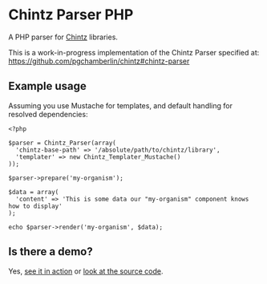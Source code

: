 Chintz Parser PHP
=================

A PHP parser for [Chintz](https://github.com/pgchamberlin/chintz#what-is-chintz) libraries.

This is a work-in-progress implementation of the Chintz Parser specified at: https://github.com/pgchamberlin/chintz#chintz-parser

## Example usage

Assuming you use Mustache for templates, and default handling for resolved dependencies:

```
<?php

$parser = Chintz_Parser(array(
  'chintz-base-path' => '/absolute/path/to/chintz/library',
  'templater' => new Chintz_Templater_Mustache()
));

$parser->prepare('my-organism');

$data = array(
  'content' => 'This is some data our "my-organism" component knows how to display'
);

echo $parser->render('my-organism', $data);
```

## Is there a demo?

Yes, [see it in action](http://peterchamberlin.com/experiments/chintz-parser-php-demo/index.php) or [look at the source code](https://github.com/pgchamberlin/chintz-parser-php-demo).
